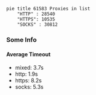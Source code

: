 
```mermaid
pie title 61583 Proxies in list
    "HTTP" : 28540
    "HTTPS": 10535
    "SOCKS" : 30812
```

### Some Info
#### Average Timeout

- mixed: 3.7s
- http: 1.9s
- https: 8.2s
- socks: 5.3s